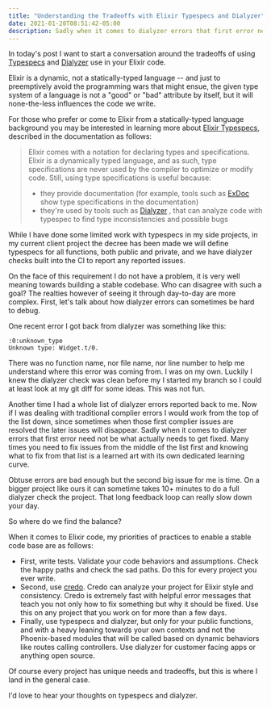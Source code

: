 ```yaml
---
title: "Understanding the Tradeoffs with Elixir Typespecs and Dialyzer"
date: 2021-01-20T08:51:42-05:00
description: Sadly when it comes to dialyzer errors that first error need not be what actually needs to get fixed. Many times you need to fix issues from the middle of the list first and knowing what to fix from that list is a learned art with its own dedicated learning curve.
---
```


In today's post I want to start a conversation around the tradeoffs of using [Typespecs](https://hexdocs.pm/elixir/typespecs.html) and [Dialyzer](http://erlang.org/doc/man/dialyzer.html) use in your Elixir code.

Elixir is a dynamic, not a statically-typed language -- and just to preemptively avoid the programming wars that might ensue, the given type system of a language is not a "good" or "bad" attribute by itself, but it will none-the-less influences the code we write. 

For those who prefer or come to Elixir from a statically-typed language background you may be interested in learning more about [Elixir Typespecs](https://hexdocs.pm/elixir/typespecs.html), described in the documentation as follows:

> Elixir comes with a notation for declaring types and specifications. Elixir is a dynamically typed language, and as such, type specifications are never used by the compiler to optimize or modify code. Still, using type specifications is useful because:
> 
> * they provide documentation (for example, tools such as  [ExDoc](https://github.com/elixir-lang/ex_doc)  show type specifications in the documentation)
> * they're used by tools such as  [Dialyzer](http://www.erlang.org/doc/man/dialyzer.html) , that can analyze code with typespec to find type inconsistencies and possible bugs

While I have done some limited work with typespecs in my side projects, in my current client project the decree has been made we will define typespecs for all functions, both public and private, and we have dialyzer checks built into the CI to report any reported issues. 

On the face of this requirement I do not have a problem, it is very well meaning towards building a stable codebase. Who can disagree with such a goal? The realties however of seeing it through day-to-day are more complex. First, let's talk about how dialyzer errors can sometimes be hard to debug. 

One recent error I got back from dialyzer was something like this:

```
:0:unknown_type
Unknown type: Widget.t/0.
```

There was no function name, nor file name, nor line number to help me understand where this error was coming from. I was on my own. Luckily I knew the dialyzer check was clean before my I started my branch so I could at least look at my git diff for some ideas. This was not fun.

Another time I had a whole list of dialyzer errors reported back to me. Now if I was dealing with traditional complier errors I would work from the top of the list down, since sometimes when those first complier issues are resolved the later issues will disappear. Sadly when it comes to dialyzer errors that first error need not be what actually needs to get fixed. Many times you need to fix issues from the middle of the list first and knowing what to fix from that list is a learned art with its own dedicated learning curve.

Obtuse errors are bad enough but the second big issue for me is time. On a bigger project like ours it can sometime takes 10+ minutes to do a full dialyzer check the project. That long feedback loop can really slow down your day.

So where do we find the balance?

When it comes to Elixir code, my priorities of practices to enable a stable code base are as follows:

* First, write tests. Validate your code behaviors and assumptions. Check the happy paths and check the sad paths. Do this for every project you ever write.
* Second, use [credo](https://github.com/rrrene/credo). Credo can analyze your project for Elixir style and consistency. Credo is extremely fast with helpful error messages that teach you not only how to fix something but why it should be fixed. Use this on any project that you work on for more than a few days.
* Finally, use typespecs and dialyzer, but only for your public functions, and with a heavy leaning towards your own contexts and not the Phoenix-based modules that will be called based on dynamic behaviors like routes calling controllers. Use dialyzer for customer facing apps or anything open source.

Of course every project has unique needs and tradeoffs, but this is where I land in the general case.

I'd love to hear your thoughts on typespecs and dialyzer.
